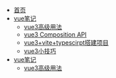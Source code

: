 * [首页](/README)    <!-- 对应 README.md -->
* [vue笔记](vue.md) <!-- 对应 vue/vite.md -->
	- [vue3高级用法](articles/vue/vue高级用法)
	- [vue3 Composition API](/articles/vue/vue3CompositionAPI)
	- [vue3+vite+typescirpt搭建项目](搭建vue3集成项目.md)
	- [vue3小技巧](/articles/vue/vue3小技巧)
* [vue笔记](vue.md) <!-- 对应 vue/vite.md -->
	- [vue3高级用法](articles/vue/vue高级用法)